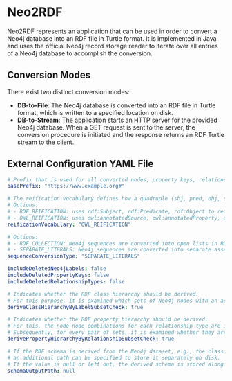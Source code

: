 # Neo2RDF

Neo2RDF represents an application that can be used in order to convert a Neo4j database into an RDF file
in Turtle format. It is implemented in Java and uses the official Neo4j record storage reader to iterate over all
entries of a Neo4j database to accomplish the conversion.

## Conversion Modes

There exist two distinct conversion modes:

- **DB-to-File**: The Neo4j database is converted into an RDF file in Turtle format, which is written to a specified
  location on disk.
- **DB-to-Stream**: The application starts an HTTP server for the provided Neo4j database. When a GET request is sent to
  the server, the conversion procedure is initiated and the response returns an RDF Turtle stream to the client.

## External Configuration YAML File

```YAML
# Prefix that is used for all converted nodes, property keys, relationship types, and relationships.
basePrefix: "https://www.example.org#"

# The reification vocabulary defines how a quadruple (sbj, pred, obj, statementID) should be reified in RDF. 
# Options: 
# - RDF_REIFICATION: uses rdf:Subject, rdf:Predicate, rdf:Object to reify triples and rdf:Statement as statement type. 
# - OWL_REIFICATION: uses owl:annotatedSource, owl:annotatedProperty, owl:annotatedTarget to reify triples and owl:Axiom as statement type.
reificationVocabulary: "OWL_REIFICATION"

# Options: 
# - RDF_COLLECTION: Neo4j sequences are converted into open lists in RDF.
# - SEPARATE_LITERALS: Neo4j sequences are converted into separate assertions, e.g., (x { has: [1, 2] }) is converted to (:x, :has, 1) and (:x, :has, 2).
sequenceConversionType: "SEPARATE_LITERALS"

includeDeletedNeo4jLabels: false
includeDeletedPropertyKeys: false
includeDeletedRelationshipTypes: false

# Indicates whether the RDF class hierarchy should be derived.
# For this purpose, it is examined which sets of Neo4j nodes with an assigned label are a subset of one another.   
deriveClassHierarchyByLabelSubsetCheck: true

# Indicates whether the RDF property hierarchy should be derived.
# For this, the node-node combinations for each relationship type are initially collected in a set.
# Subsequently, for every pair of sets, it is examined whether they are a subset of each other.
derivePropertyHierarchyByRelationshipSubsetCheck: true

# If the RDF schema is derived from the Neo4j dataset, e.g., the class or property hierarchy,
# an additional path can be specified to store it separately on disk.
# If the value is null or left out, the derived schema is stored along with the data.   
schemaOutputPath: null
```